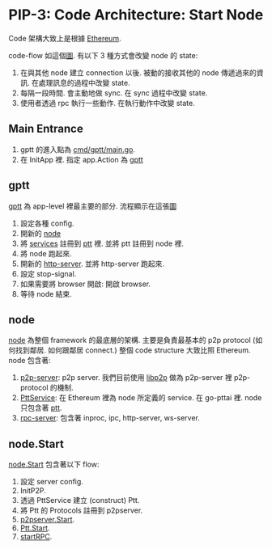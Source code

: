 PIP-3: Code Architecture: Start Node
==========

Code 架構大致上是根據 [Ethereum](https://github.com/ethereum/go-ethereum).

code-flow 如這個[圖](https://docs.google.com/presentation/d/1SZvkeTeP6TtfURnftQeLJcqX-9G6xtqrtkC_wht8Ol0/edit#slide=id.g4a295333bc_0_0).
有以下 3 種方式會改變 node 的 state:

1. 在與其他 node 建立 connection 以後. 被動的接收其他的 node 傳遞過來的資訊. 在處理訊息的過程中改變 state.
2. 每隔一段時間. 會主動地做 sync. 在 sync 過程中改變 state.
3. 使用者透過 rpc 執行一些動作. 在執行動作中改變 state.

Main Entrance
-----

1. gptt 的進入點為 [cmd/gptt/main.go](https://github.com/ailabstw/go-pttai/blob/master/cmd/gptt/main.go).
2. 在 InitApp 裡. 指定 app.Action 為 [gptt](https://github.com/ailabstw/go-pttai/blob/master/cmd/gptt/gptt.go)

gptt
-----

[gptt](https://github.com/ailabstw/go-pttai/blob/master/cmd/gptt/gptt.go) 為 app-level 裡最主要的部分. 流程顯示在這張[圖](https://docs.google.com/presentation/d/1SZvkeTeP6TtfURnftQeLJcqX-9G6xtqrtkC_wht8Ol0/edit#slide=id.g4bd99c2917_4_22)

1. 設定各種 config.
2. 開新的 [node](https://github.com/ailabstw/go-pttai/blob/master/node/node.go)
3. 將 [services](https://github.com/ailabstw/go-pttai/blob/master/service/service.go) 註冊到 [ptt](https://github.com/ailabstw/go-pttai/blob/master/service/ptt.go) 裡. 並將 ptt 註冊到 node 裡.
4. 將 node 跑起來.
5. 開新的 [http-server](https://github.com/ailabstw/go-pttai/blob/master/ptthttp/server.go). 並將 http-server 跑起來.
6. 設定 stop-signal.
7. 如果需要將 browser 開啟: 開啟 browser.
8. 等待 node 結束.

node
-----

[node](https://github.com/ailabstw/go-pttai/blob/master/node/node.go) 為整個 framework 的最底層的架構. 主要是負責最基本的 p2p protocol (如何找到鄰居. 如何跟鄰居 connect.) 整個 code structure 大致比照 Ethereum. node 包含著:

1. [p2p-server](https://github.com/ailabstw/go-pttai/blob/master/p2p/server.go): p2p server. 我們目前使用 [libp2p](https://github.com/libp2p/go-libp2p) 做為 p2p-server 裡 p2p-protocol 的機制.
2. [PttService](https://github.com/ailabstw/go-pttai/blob/master/service/ptt_service.go): 在 Ethereum 裡為 node 所定義的 service. 在 go-pttai 裡. node 只包含著 [ptt](https://github.com/ailabstw/go-pttai/blob/master/service/ptt.go).
3. [rpc-server](https://github.com/ailabstw/go-pttai/blob/master/rpc/server.go): 包含著 inproc, ipc, http-server, ws-server.

node.Start
-----

[node.Start](https://github.com/ailabstw/go-pttai/blob/master/node/node.go) 包含著以下 flow:

1. 設定 server config.
2. InitP2P.
3. 透過 PttService 建立 (construct) Ptt.
4. 將 Ptt 的 Protocols 註冊到 p2pserver.
5. [p2pserver.Start](https://github.com/ailabstw/go-pttai/blob/master/p2p/server.go).
6. [Ptt.Start](https://github.com/ailabstw/go-pttai/blob/master/service/ptt.go).
7. [startRPC](https://github.com/ailabstw/go-pttai/blob/master/node/node.go).

